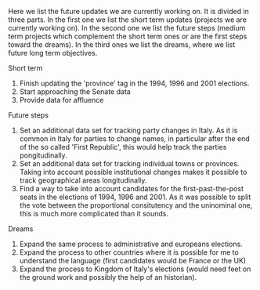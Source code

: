 Here we list the future updates we are currently working on.
It is divided in three parts. In the first one we list the short term updates (projects we are currently working on). In the second one we list the future steps (medium term projects which complement the short term ones or are the first steps toward the dreams). In the third ones we list the dreams, where we list future long term objectives.

Short term
1) Finish updating the 'province' tag in the 1994, 1996 and 2001 elections.
2) Start approaching the Senate data
3) Provide data for affluence

Future steps
1) Set an additional data set for tracking party changes in Italy. As it is common in Italy for parties to change names, in particular after the end of the so called 'First Republic', this would help track the parties pongitudinally.
2) Set an additional data set for tracking individual towns or provinces. Taking into account possible institutional changes makes it possible to track geographical areas longitudinally.
3) Find a way to take into account candidates for the first-past-the-post seats in the elections of 1994, 1996 and 2001. As it was possible to split the vote between the proportional consitutency and the uninominal one, this is much more complicated than it sounds.

Dreams
1) Expand the same process to administrative and europeans elections.
2) Expand the process to other countries where it is possible for me to understand the language (first candidates would be France or the UK)
3) Expand the process to Kingdom of Italy's elections (would need feet on the ground work and possibly the help of an historian).
